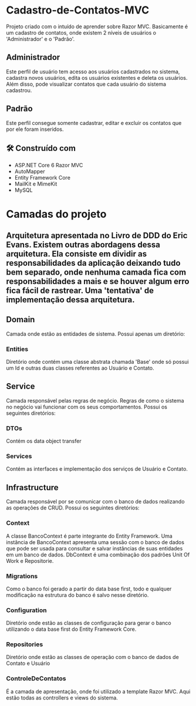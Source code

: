 # Cadastro-de-Contatos-MVC

Projeto criado com o intuído de aprender sobre Razor MVC. Basicamente é um cadastro de contatos, onde existem 2 níveis de usuários o 'Administrador' e o 'Padrão'.

## Administrador
Este perfil de usuário tem acesso aos usuários cadastrados no sistema, cadastra novos usuários, edita os usuários existentes e deleta os usuários. Além disso, pode visualizar contatos que cada usuário do sistema cadastrou.

## Padrão 
Este perfil consegue somente cadastrar, editar e excluir os contatos que por ele foram inseridos.

## 🛠️ Construído com
* ASP.NET Core 6 Razor MVC
* AutoMapper
* Entity Framework Core
* MailKit e MimeKit
* MySQL

# Camadas do projeto

## Arquitetura apresentada no Livro de DDD do Eric Evans. Existem outras abordagens dessa arquitetura. Ela consiste em dividir as responsabilidades da aplicação deixando tudo bem separado, onde nenhuma camada fica com responsabilidades a mais e se houver algum erro fica fácil de rastrear. Uma 'tentativa' de implementação dessa arquitetura. 

## Domain
Camada onde estão as entidades de sistema. Possui apenas um diretório:
### Entities
Diretório onde contém uma classe abstrata chamada 'Base' onde só possui um Id e outras duas classes referentes ao Usuário e Contato.


## Service
Camada responsável pelas regras de negócio. Regras de como o sistema no negócio vai funcionar com os seus comportamentos. Possui os seguintes diretórios:
### DTOs
  Contém os data object transfer
### Services 
  Contém as interfaces e implementação dos serviços de Usuário e Contato.
  
## Infrastructure
Camada responsável por se comunicar com o banco de dados realizando as operações de CRUD. Possui os seguintes diretórios:
### Context
  A classe BancoContext é parte integrante do Entity Framework. Uma instância de BancoContext apresenta uma sessão com o banco de dados que pode ser usada para consultar e salvar instâncias de suas entidades em um banco de dados. DbContext é uma combinação dos padrões Unit Of Work e Repositorie.
### Migrations
  Como o banco foi gerado a partir do data base first, todo e qualquer modificação na estrutura do banco é salvo nesse diretório.
### Configuration
  Diretório onde estão as classes de configuração para gerar o banco utilizando o data base first do Entity Framework Core.
### Repositories
  Diretório onde estão as classes de operação com o banco de dados de Contato e Usuário


### ControleDeContatos
É a camada de apresentação, onde foi utilizado a template Razor MVC. Aqui estão todas as controllers e views do sistema.
